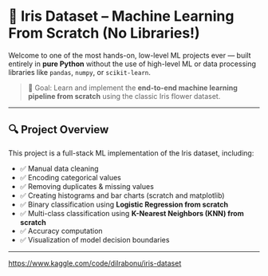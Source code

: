
# 🌸 Iris Dataset – Machine Learning From Scratch (No Libraries!)

Welcome to one of the most hands-on, low-level ML projects ever — built entirely in **pure Python** without the use of high-level ML or data processing libraries like `pandas`, `numpy`, or `scikit-learn`.

> 🎯 Goal: Learn and implement the **end-to-end machine learning pipeline from scratch** using the classic Iris flower dataset.

---

## 🔍 Project Overview

This project is a full-stack ML implementation of the Iris dataset, including:

- ✅ Manual data cleaning
- ✅ Encoding categorical values
- ✅ Removing duplicates & missing values
- ✅ Creating histograms and bar charts (scratch and matplotlib)
- ✅ Binary classification using **Logistic Regression from scratch**
- ✅ Multi-class classification using **K-Nearest Neighbors (KNN) from scratch**
- ✅ Accuracy computation
- ✅ Visualization of model decision boundaries

---



https://www.kaggle.com/code/dilrabonu/iris-dataset
